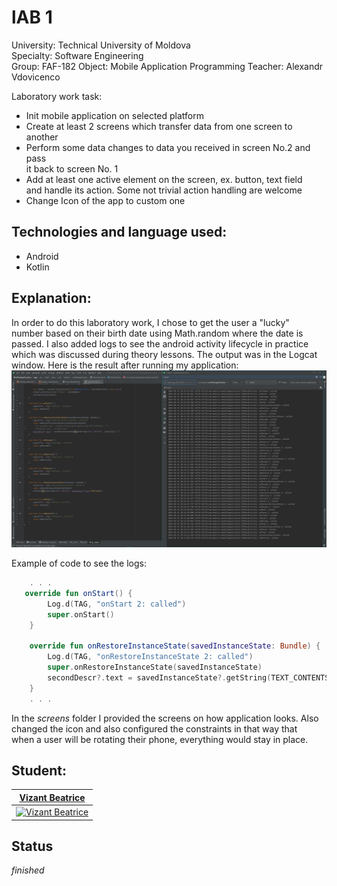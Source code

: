 # lAB 1

University: Technical University of Moldova  
Specialty: Software Engineering  
Group: FAF-182
Object: Mobile Application Programming
Teacher: Alexandr Vdovicenco

Laboratory work task:  

* Init mobile application on selected platform  
* Create at least 2 screens which transfer data from one screen to another  
* Perform some data changes to data you received in screen No.2 and pass  
it back to screen No. 1  
* Add at least one active element on the screen, ex. button, text field  
and handle its action. Some not trivial action handling are welcome  
* Change Icon of the app to custom one  

## Technologies and language used:
* Android   
* Kotlin   

## Explanation:  
In order to do this laboratory work, I chose to get the user a "lucky"  
number based on their birth date using Math.random where the date is  
passed. I also added logs to see the android activity lifecycle in practice
which was discussed during theory lessons. The output was in the Logcat  
window. Here is the result after running my application:  
![alt text](https://raw.githubusercontent.com/DivineBee/AndroidApp/Lab1/screens/Безымянный.png)  

Example of code to see the logs:  
```kotlin
    . . .
   override fun onStart() {
        Log.d(TAG, "onStart 2: called")
        super.onStart()
    }

    override fun onRestoreInstanceState(savedInstanceState: Bundle) {
        Log.d(TAG, "onRestoreInstanceState 2: called")
        super.onRestoreInstanceState(savedInstanceState)
        secondDescr?.text = savedInstanceState?.getString(TEXT_CONTENTS, "")
    }
    . . .
```  

In the _screens_ folder I provided the screens on how application looks. 
Also changed the icon and also configured the constraints in that way that  
when a user will be rotating their phone, everything would stay in place.  

## Student:

| <a href="https://github.com/DivineBee" target="_blank">**Vizant Beatrice**</a>
| :---: |
| [![Vizant Beatrice](https://avatars0.githubusercontent.com/u/49019844?s=200&u=b232b6a4e7d387d304f0b7938eabe6cf742bacb8&v=4)](http://github.com/DivineBee)

## Status
_finished_